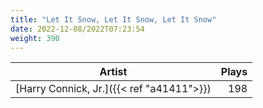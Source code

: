 ```yaml
---
title: "Let It Snow, Let It Snow, Let It Snow"
date: 2022-12-08/2022T07:23:54
weight: 390
---
```




 Artist | Plays 
----- | -----:
[Harry Connick, Jr.]({{< ref "a41411">}}) | 198
